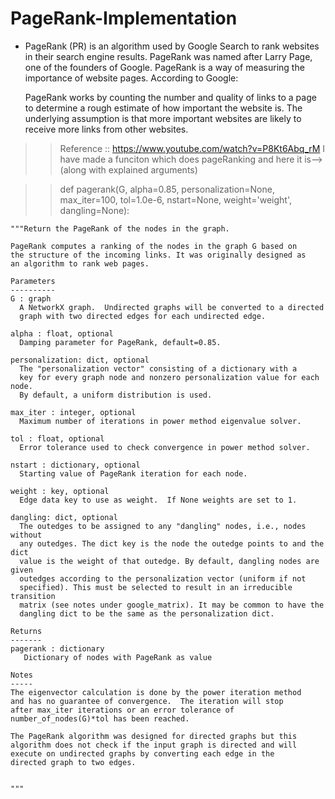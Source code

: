 # PageRank-Implementation
  - PageRank (PR) is an algorithm used by Google Search to rank websites in their search engine results. PageRank was named after Larry       Page, one of the founders of Google. PageRank is a way of measuring the importance of website pages. According to Google:
  
    PageRank works by counting the number and quality of links to a page to determine a rough estimate of how important the website is.       The underlying assumption is that more important websites are likely to receive more links from other websites.
    
>> Reference :: https://www.youtube.com/watch?v=P8Kt6Abq_rM
I have made a funciton which does pageRanking and here it is--> (along with explained arguments)

>>def pagerank(G, alpha=0.85, personalization=None, 
             max_iter=100, tol=1.0e-6, nstart=None, weight='weight', 
             dangling=None): 
             
    """Return the PageRank of the nodes in the graph. 
  
    PageRank computes a ranking of the nodes in the graph G based on 
    the structure of the incoming links. It was originally designed as 
    an algorithm to rank web pages. 
  
    Parameters 
    ---------- 
    G : graph 
      A NetworkX graph.  Undirected graphs will be converted to a directed 
      graph with two directed edges for each undirected edge. 
  
    alpha : float, optional 
      Damping parameter for PageRank, default=0.85. 
  
    personalization: dict, optional 
      The "personalization vector" consisting of a dictionary with a 
      key for every graph node and nonzero personalization value for each node. 
      By default, a uniform distribution is used. 
  
    max_iter : integer, optional 
      Maximum number of iterations in power method eigenvalue solver. 
  
    tol : float, optional 
      Error tolerance used to check convergence in power method solver. 
  
    nstart : dictionary, optional 
      Starting value of PageRank iteration for each node. 
  
    weight : key, optional 
      Edge data key to use as weight.  If None weights are set to 1. 
  
    dangling: dict, optional 
      The outedges to be assigned to any "dangling" nodes, i.e., nodes without 
      any outedges. The dict key is the node the outedge points to and the dict 
      value is the weight of that outedge. By default, dangling nodes are given 
      outedges according to the personalization vector (uniform if not 
      specified). This must be selected to result in an irreducible transition 
      matrix (see notes under google_matrix). It may be common to have the 
      dangling dict to be the same as the personalization dict. 
  
    Returns 
    ------- 
    pagerank : dictionary 
       Dictionary of nodes with PageRank as value 
  
    Notes 
    ----- 
    The eigenvector calculation is done by the power iteration method 
    and has no guarantee of convergence.  The iteration will stop 
    after max_iter iterations or an error tolerance of 
    number_of_nodes(G)*tol has been reached. 
  
    The PageRank algorithm was designed for directed graphs but this 
    algorithm does not check if the input graph is directed and will 
    execute on undirected graphs by converting each edge in the 
    directed graph to two edges. 
  
      
    """
